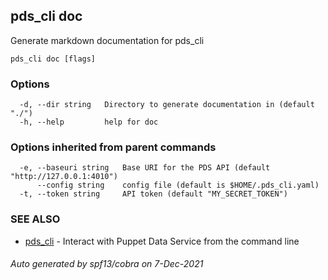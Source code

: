 ## pds_cli doc

Generate markdown documentation for pds_cli

```
pds_cli doc [flags]
```

### Options

```
  -d, --dir string   Directory to generate documentation in (default "./")
  -h, --help         help for doc
```

### Options inherited from parent commands

```
  -e, --baseuri string   Base URI for the PDS API (default "http://127.0.0.1:4010")
      --config string    config file (default is $HOME/.pds_cli.yaml)
  -t, --token string     API token (default "MY_SECRET_TOKEN")
```

### SEE ALSO

* [pds_cli](pds_cli.md)	 - Interact with Puppet Data Service from the command line

###### Auto generated by spf13/cobra on 7-Dec-2021
